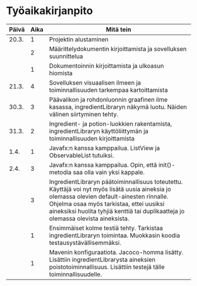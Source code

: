 # Työaikakirjanpito

| Päivä | Aika | Mitä tein |
| --- | --- | --- |
|20.3.|1 | Projektin alustaminen |
|     |2 | Määrittelydokumentin kirjoittamista ja sovelluksen suunnittelua |
|     |1 | Dokumentoinnin kirjoittamista ja ulkoasun hiomista |
|21.3.|4 | Sovelluksen visuaalisen ilmeen ja toiminnallisuuden tarkempaa kartoittamista |
|30.3.|3 | Päävalikon ja rohdonluonnin graafinen ilme kasassa, ingredientLibraryn näkymä luotu. Näiden välinen siirtyminen tehty.
|31.3.|2 | Ingredient- ja potion-luokkien rakentamista, ingredientLibraryn käyttöliittymän ja toiminnallisuuden kirjoittamista
|1.4.|1 | Javafx:n kanssa kamppailua. ListView ja ObservableList tutuiksi.
|2.4.|3 | Javafx:n kanssa kamppailua. Opin, että init()-metodia saa olla vain yksi kappale.
|    |3 | IngredientLibraryn päätoiminnallisuus toteutettu. Käyttäjä voi nyt myös lisätä uusia aineksia jo olemassa olevien default-ainesten rinnalle. Ohjelma osaa myös tarkistaa, ettei uusiksi aineksiksi huolita tyhjiä kenttiä tai duplikaatteja jo olemassa olevista aineksista.
|    |1 | Ensimmäiset kolme testiä tehty. Tarkistaa ingredientLibraryn toimintaa. Muokkasin koodia testausystävällisemmäksi.
|    |1 | Mavenin konfiguraatiota. Jacoco-homma lisätty. Lisättiin ingredientLibrarysta aineksien poistotoiminnallisuus. Lisättiin testejä tälle toiminnallisuudelle.

